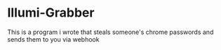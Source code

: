 # Illumi-Grabber
This is a program i wrote that steals someone's chrome passwords and sends them to you via webhook
